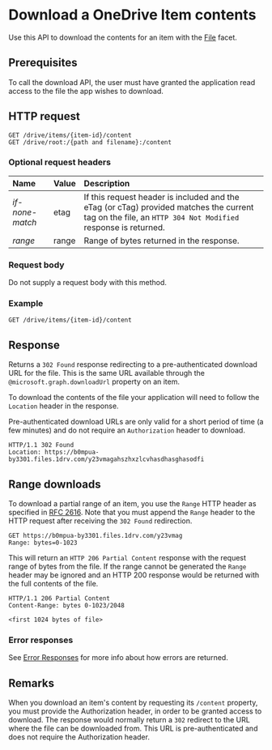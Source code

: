 # Download a OneDrive Item contents

Use this API to download the contents for an item with the [File][file-facet] facet.

## Prerequisites
To call the download API, the user must have granted the application read access
to the file the app wishes to download.

## HTTP request
<!-- { "blockType": "ignored" } -->
```http
GET /drive/items/{item-id}/content
GET /drive/root:/{path and filename}:/content
```

### Optional request headers

| Name            | Value | Description                                                                                                                                              |
|:----------------|:------|:---------------------------------------------------------------------------------------------------------------------------------------------------------|
| _if-none-match_ | etag  | If this request header is included and the eTag (or cTag) provided matches the current tag on the file, an `HTTP 304 Not Modified` response is returned. |
| _range_         | range | Range of bytes returned in the response.                                                                                                   |

### Request body

Do not supply a request body with this method.

### Example

<!-- { "blockType": "request", "name": "download-item-content", "scopes": "files.read" } -->
```http
GET /drive/items/{item-id}/content
```

## Response

Returns a `302 Found` response redirecting to a pre-authenticated download URL
for the file. This is the same URL available through the `@microsoft.graph.downloadUrl`
property on an item.

To download the contents of the file your application will need to follow
the `Location` header in the response.

Pre-authenticated download URLs are only valid for a short period of time (a few
minutes) and do not require an `Authorization` header to download.

<!-- { "blockType": "response", "@odata.type": "stream" } -->
```http
HTTP/1.1 302 Found
Location: https://b0mpua-by3301.files.1drv.com/y23vmagahszhxzlcvhasdhasghasodfi
```

## Range downloads

To download a partial range of an item, you use the `Range` HTTP header
as specified in [RFC 2616][rfc-2616]. Note that you must append the `Range`
header to the HTTP request after receiving the `302 Found` redirection.

[rfc-2616]: https://www.ietf.org/rfc/rfc2616.txt

<!-- { "blockType": "request", "name": "download-item-partial" } -->
```http
GET https://b0mpua-by3301.files.1drv.com/y23vmag
Range: bytes=0-1023
```

This will return an `HTTP 206 Partial Content` response with the request
range of bytes from the file. If the range cannot be generated the `Range`
header may be ignored and an HTTP 200 response would be returned with the
full contents of the file.

<!-- { "blockType": "response", "name": "download-item-partial", "@odata.type": "stream" } -->
```http
HTTP/1.1 206 Partial Content
Content-Range: bytes 0-1023/2048

<first 1024 bytes of file>
```

### Error responses

See [Error Responses][error-response] for more info about
how errors are returned.

## Remarks

When you download an item's content by requesting its `/content` property, you
must provide the Authorization header, in order to be granted access to download.
The response would normally return a `302` redirect to the URL where the file
can be downloaded from. This URL is pre-authenticated and does not require the
Authorization header.

[error-response]: ../misc/errors.md
[file-facet]: ../facets/file_facet.md

<!-- {
  "type": "#page.annotation",
  "description": "Download the contents of an item in OneDrive",
  "keywords": "download,item,contents",
  "section": "documentation",
  "tocPath": "Items/Download"
} -->
